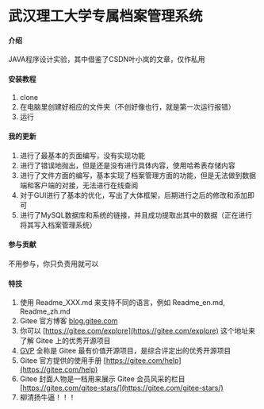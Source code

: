 # 武汉理工大学专属档案管理系统

#### 介绍
JAVA程序设计实验，其中借鉴了CSDN叶小岚的文章，仅作私用

#### 安装教程

1.  clone
2.  在电脑里创建好相应的文件夹（不创好像也行，就是第一次运行报错）
3.  运行

#### 我的更新

1. 进行了最基本的页面编写，没有实现功能
2. 进行了错误地抛出，但是还是没有进行具体内容，使用哈希表存储内容
3. 进行了文件方面的编写，基本实现了档案管理方面的功能，但是无法做到数据端和客户端的对接，无法进行在线查阅
4. 对于GUI进行了基本的优化，写出了大体框架，后期进行之后的修改和添加即可
5. 进行了MySQL数据库和系统的链接，并且成功提取出其中的数据（正在进行将其写入档案管理系统）

#### 参与贡献

不用参与，你只负责用就可以


#### 特技

1.  使用 Readme\_XXX.md 来支持不同的语言，例如 Readme\_en.md, Readme\_zh.md
2.  Gitee 官方博客 [blog.gitee.com](https://blog.gitee.com)
3.  你可以 [https://gitee.com/explore](https://gitee.com/explore) 这个地址来了解 Gitee 上的优秀开源项目
4.  [GVP](https://gitee.com/gvp) 全称是 Gitee 最有价值开源项目，是综合评定出的优秀开源项目
5.  Gitee 官方提供的使用手册 [https://gitee.com/help](https://gitee.com/help)
6.  Gitee 封面人物是一档用来展示 Gitee 会员风采的栏目 [https://gitee.com/gitee-stars/](https://gitee.com/gitee-stars/)
7. 柳清扬牛逼！！！